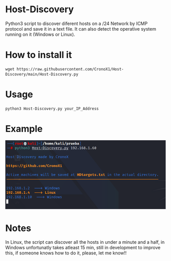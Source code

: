 # Host-Discovery

Python3 script to discover diferent hosts on a /24 Network by ICMP protocol and save it in a text file. 
It can also detect the operative system running on it (Windows or Linux).

# How to install it

```
wget https://raw.githubusercontent.com/CronoX1/Host-Discovery/main/Host-Discovery.py
```

# Usage

```
python3 Host-Discovery.py your_IP_Address
```

# Example

![alt text](https://github.com/CronoX1/Host-Discovery/blob/main/images/usageHD.png)

# Notes

In Linux, the script can discover all the hosts in under a minute and a half, in Windows unfortunatly takes atleast 15 min, still in development to improve this, if someone knows how to do it, please, let me know!!
